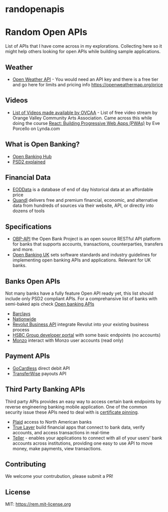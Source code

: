 # randopenapis
# Random Open APIs
List of APIs that I have come across in my explorations. Collecting here so it might help others looking for open APIs while building sample applications.

## Weather

* [Open Weather API](https://openweathermap.org/api) - You would need an API key and there is a free tier and go here for limits and pricing info https://openweathermap.org/price

## Videos

* [List of Videos made available by OVCAA](https://orangevalleycaa.org/api/videos) - List of free video stream by Orange Valley Community Arts Association.  Came across this while doing the course [React: Building Progressive Web Apps (PWAs)](https://www.lynda.com/React-js-tutorials/React-Building-Progressive-Web-Apps-PWAs/724804-2.html) by Eve Porcello on Lynda.com

## What is Open Banking?

* [Open Banking Hub](https://openbankinghub.com/)
* [PSD2 explained](https://en.wikipedia.org/wiki/Payment_Services_Directive)

## Financial Data

* [EODData](http://eoddata.com/default.aspx) is a database of end of day historical data at an affordable price
* [Quandl](https://www.quandl.com/) delivers free and premium financial, economic, and alternative data from hundreds of sources via their website, API, or directly into dozens of tools


## Specifications

* [OBP-API](https://github.com/OpenBankProject/OBP-API) the Open Bank Project is an
open source RESTful API platform for banks that supports accounts, transactions, counterparties, transfers and more.
* [Open Banking UK](https://www.openbanking.org.uk/) sets software standards and industry guidelines for implementing open banking APIs and applications. Relevant for UK banks.

## Banks Open APIs

Not many banks have a fully feature Open API ready yet, this list should include only PSD2 compliant APIs.
For a comprehansive list of banks with semi-baked apis check [Open banking APIs](http://openbankingapis.io/)

* [Barclays](https://developer.barclays.com/)
* [Nationwide](https://www.nationwide.co.uk/developer)
* [Revolut Business API](https://www.revolut.com/open-api) integrate Revolut into your existing business process
* [HSBC Group developer portal](https://developer.hsbc.com/) with some basic endpoints (no accounts)
* [Monzo](https://docs.monzo.com/#aisp-access) interact with Monzo user accounts (read only)

## Payment APIs

* [GoCardless](https://gocardless.com/direct-debit-api/) direct debit API
* [TransferWise](https://transferwise.com/payouts/) payouts API

## Third Party Banking APIs

Third party APIs provides an easy way to access certain bank endpoints by reverse engineering
banking mobile application. One of the common security issue these APIs need to deal with is [certificate pinning](https://media.blackhat.com/bh-us-12/Turbo/Diquet/BH_US_12_Diqut_Osborne_Mobile_Certificate_Pinning_Slides.pdf).

* [Plaid](https://plaid.com/) access to North American banks
* [True Layer](https://truelayer.com/) build financial apps that connect to bank data, verify accounts, and access transactions in real-time
* [Teller](https://teller.io/) - enables your applications to connect with all of your users' bank accounts across institutions, providing one easy to use API to move money, make payments, view transactions.

## Contributing

We welcome your contrubution, please submit a PR!

## License
MIT: https://rem.mit-license.org
